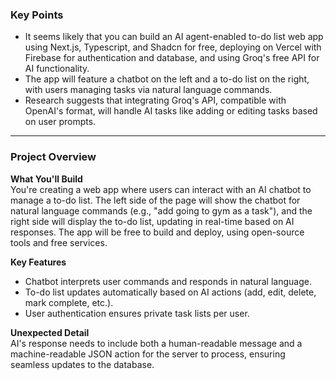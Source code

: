 ### Key Points

- It seems likely that you can build an AI agent-enabled to-do list web app using Next.js, Typescript, and Shadcn for free, deploying on Vercel with Firebase for authentication and database, and using Groq's free API for AI functionality.
- The app will feature a chatbot on the left and a to-do list on the right, with users managing tasks via natural language commands.
- Research suggests that integrating Groq's API, compatible with OpenAI's format, will handle AI tasks like adding or editing tasks based on user prompts.

---

### Project Overview

**What You'll Build**  
You're creating a web app where users can interact with an AI chatbot to manage a to-do list. The left side of the page will show the chatbot for natural language commands (e.g., "add going to gym as a task"), and the right side will display the to-do list, updating in real-time based on AI responses. The app will be free to build and deploy, using open-source tools and free services.

**Key Features**

- Chatbot interprets user commands and responds in natural language.
- To-do list updates automatically based on AI actions (add, edit, delete, mark complete, etc.).
- User authentication ensures private task lists per user.

**Unexpected Detail**  
 AI's response needs to include both a human-readable message and a machine-readable JSON action for the server to process, ensuring seamless updates to the database.
